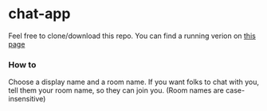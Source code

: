 # chat-app

Feel free to clone/download this repo.
You can find a running verion on [this page](https://lit-river-61600.herokuapp.com/)

### How to
Choose a display name and a room name. If you want folks to chat with you, tell them your room name, so they can join you. (Room names are case-insensitive)

